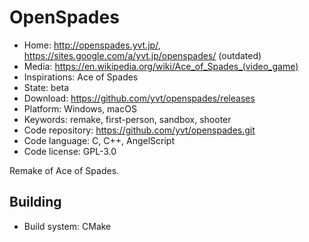 # OpenSpades

- Home: http://openspades.yvt.jp/, https://sites.google.com/a/yvt.jp/openspades/ (outdated)
- Media: https://en.wikipedia.org/wiki/Ace_of_Spades_(video_game)
- Inspirations: Ace of Spades
- State: beta
- Download: https://github.com/yvt/openspades/releases
- Platform: Windows, macOS
- Keywords: remake, first-person, sandbox, shooter
- Code repository: https://github.com/yvt/openspades.git
- Code language: C, C++, AngelScript
- Code license: GPL-3.0

Remake of Ace of Spades.

## Building

- Build system: CMake
